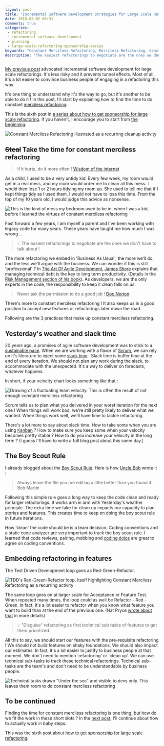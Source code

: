 ```yaml
---
layout: post
title: "Incremental Software Development Strategies for Large Scale Refactoring #1 : Constant Merciless Refactoring"
date: 2018-08-02 08:31
comments: true
categories: 
 - refactoring
 - incremental-software-development
 - planning
 - large-scale-refactoring-sponsorship-series
keywords: "Constant Merciless Refactoring, Merciless Refactoring, Constant Refactoring, Large Scale Refactoring, refactoring large software projects, refactoring large software systems, refactoring large code base, refactoring in large software projects, incremental software development, incremental software development approach, iterative incremental software development, incremental development of software, incremental and iterative development strategies, incremental software development strategies"
description: "The easiest refactorings to negotiate are the ones we don't have to talk about ! Learn how practices like 'Yesterday's weather', 'the Planning Game', 'the Boy Scout Rule' and other work splitting tricks can help to embed as much constant merciless refactoring as you can in your day to day work."
---
```

[My previous post](/incremental-software-development-techniques-for-large-scale-refactorings/) advocated incremental software development for large scale refactorings. It's less risky and it prevents tunnel effects. Most of all, it's a lot easier to convince business people of engaging in a refactoring this way.

It's one thing to understand why it's the way to go, but it's another to be able to do it ! In this post, I'll start by explaining how to find the time to do constant [merciless refactoring](http://www.extremeprogramming.org/rules/refactor.html).

This is the sixth post in [a series about how to get sponsorship for large scale refactoring](/blog/categories/large-scale-refactoring-sponsorship-series/). If you haven't, I encourage you to start from [the beginning](/how-to-convince-your-business-to-sponsor-a-large-scale-refactoring/).

![Constant Merciless Refactoring illustrated as a recurring cleanup activity]({{site.url}}/imgs/2018-08-02-incremental-software-development-strategies-for-large-scale-refactoring-number-1-constant-merciless-refactoring/recurring-cleanup.jpg)

## ~~Steal~~ Take the time for constant merciless refactoring

> If it hurts, do it more often ! [Wisdom of the internet](https://martinfowler.com/bliki/FrequencyReducesDifficulty.html)

As a child, I used to be a very untidy kid. Every few week, my room would get in a real mess, and my mum would order me to clean all this mess. I would then lose 1 or 2 hours tidying my room up. She used to tell me that if I kept things tidy as I used them, I would not have to lose this time. From the top of my 10 years old, I would judge this advice as nonsense. 

![This is the kind of mess my bedroom used to be in, when I was a kid, before I learned the virtues of constant merciless refactoring]({{site.url}}/imgs/2018-08-02-incremental-software-development-strategies-for-large-scale-refactoring-number-1-constant-merciless-refactoring/messy-bedroom.jpg)

Fast forward a few years, I am myself a parent and I've been working with legacy code for many years. These years have taught me how much I was wrong ...

> 💡 The easiest refactorings to negotiate are the ones we don't have to talk about !

The more refactoring we embed in 'Business As Usual', the more we'll do, and the less we'll argue with the business. We can wonder if this is still 'professional' ? In [The Art Of Agile Development](https://www.amazon.com/Art-Agile-Development-Pragmatic-Software/dp/0596527675/ref=sr_1_1?ie=UTF8&qid=1533190334&sr=8-1&keywords=the+art+of+agile), [James Shore](http://www.jamesshore.com/) explains that managing technical debt is the key to long term productivity. (Details in the [Risk Management section of his book](http://www.jamesshore.com/Agile-Book/risk_management.html)). As developers, _we_ are the only experts in the code, the responsibility to keep it clean falls on us.

> Never ask the permission to do a good job ! [Doc Norton](http://docondev.com/)

There's more to constant merciless refactoring ! It also keeps us in a good position to accept new features or refactorings later down the road.

Following are the 3 practices that make up constant merciless refactoring.

## Yesterday's weather and slack time

20 years ago, a promises of agile software development was to stick to a [sustainable pace](http://www.sustainablepace.net/what-is-sustainable-pace). When we are working with a flavor of [Scrum](https://www.scrum.org/), we can rely on it's literature to inject some [slack time](http://www.jamesshore.com/Agile-Book/slack.html).  Slack time is buffer time at the end of every iteration. We should not plan any work during the slack, to accommodate with the unexpected. It's a way to deliver on forecasts, whatever happens.

In short, if your velocity chart looks something like that :

![Drawing of a fluctuating team velocity. This is often the result of not enough constant merciless refactoring]({{site.url}}/imgs/2018-08-02-incremental-software-development-strategies-for-large-scale-refactoring-number-1-constant-merciless-refactoring/velocity.jpg)

Scrum tells us to plan what you delivered in your worst iteration for the next one ! When things will work bad, we're still pretty likely to deliver what we wanted. When things work well, we'll have time to tackle refactoring.

There's a lot more to say about slack time. How to take some when you are using [Kanban](https://en.wikipedia.org/wiki/Kanban) ? How to make sure you keep some when your velocity becomes pretty stable ? How to do you increase your velocity in the long term ? (I guess I'll have to write a full blog post about this some day.)

## The Boy Scout Rule

I already blogged about the [Boy Scout Rule](http://www.informit.com/articles/article.aspx?p=1235624&seqNum=6). Here is how [Uncle Bob](https://blog.cleancoder.com/) wrote it :

> Always leave the file you are editing a little better than you found it. Bob Martin

Following this simple rule goes a long way to keep the code clean and ready for larger refactorings. It works arm in arm with Yesterday's weather principle. The extra time we take for clean up impacts our capacity to plan stories and features. This creates time to keep on doing the boy scout rule in future iterations.

How 'clean' the code should be is a team decision. Coding conventions and a static code analyzer are very important to track the boy scout rule. I learned that code reviews, pairing, mobbing and [coding dojos](/blog/categories/team-randori-series/) are great to agree on coding conventions.

## Embedding refactoring in features

The Test Driven Development loop goes as Red-Green-Refactor.

![TDD's Red-Green-Refactor loop. Itself highlighting Constant Merciless Refactoring as a recurring activity]({{site.url}}/imgs/2018-08-02-incremental-software-development-strategies-for-large-scale-refactoring-number-1-constant-merciless-refactoring/red-green-refactor.jpg)

The same loop goes on at larger scale for Acceptance or Feature Test. When repeated many times, the loop could as well be Refactor - Red - Green. In fact, it's a lot easier to refactor when you know what feature you want to build than at the end of the previous one. (Nat Pryce [wrote about that](http://natpryce.com/articles/000780.html) in more details)

> 💡 "Disguise" refactoring as first technical sub tasks of features to get them prioritized.

All this to say, we should start our features with the pre-requisite refactoring ! We should not build features on shaky foundations. We should also impact our estimates. In fact, it's a lot easier to justify to business people at that moment. We don't need to mention 'refactoring' or 'clean up'. We can use technical sub-tasks to track these technical refactorings. Technical sub-tasks are the team's and don't need to be understandable by business people.

![Technical tasks drawn "Under the sea" and visible to devs only. This leaves them room to do constant merciless refactoring]({{site.url}}/imgs/2018-08-02-incremental-software-development-strategies-for-large-scale-refactoring-number-1-constant-merciless-refactoring/tech-tasks-sea-level.jpg)

## To be continued

Finding the time for constant merciless refactoring is one thing, but how do we fit the work in these short slots ? In the [next post](http://eepurl.com/dxKE95), I'll continue about how to actually work in baby steps.

This was the sixth post about [how to get sponsorship for large scale refactoring](/blog/categories/large-scale-refactoring-sponsorship-series/).
